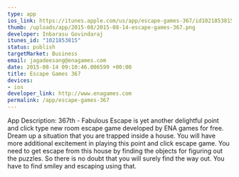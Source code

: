 ```yaml
--- 
type: app
ios_link: https://itunes.apple.com/us/app/escape-games-367/id1021853815?mt=8
thumb: /uploads/app/2015-08/2015-08-14-escape-games-367.png
developer: Inbarasu Govindaraj
itunes_id: "1021853815"
status: publish
targetMarket: Business
email: jagadeesang@enagames.com
date: 2015-08-14 09:10:46.006599 +00:00
title: Escape Games 367
devices: 
- ios
developer_link: http://www.enagames.com
permalink: /app/escape-games-367
---
```


App Description:
         367th - Fabulous Escape is yet another delightful point and click type new room escape game developed by ENA games for free. Dream up a situation that you are trapped inside a house. You will have more additional excitement in playing this point and click escape game. You need to get escape from this house by finding  the objects for figuring out the puzzles. So there is no doubt that you will surely find the way out. You have to find smiley and escaping using that. 
